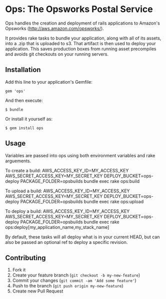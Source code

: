 # Ops: The Opsworks Postal Service

Ops handles the creation and deployment of rails applications to Amazon's Opsworks (http://aws.amazon.com/opsworks/).

It provides rake tasks to bundle your application, along with all of its assets, into a .zip that is uploaded to s3. That artifact is then used to deploy your application. This saves production boxes from running asset precompiles and avoids git checkouts on your running servers.

## Installation

Add this line to your application's Gemfile:

    gem 'ops'

And then execute:

    $ bundle

Or install it yourself as:

    $ gem install ops

## Usage

Variables are passed into ops using both environment variables and rake arguements.

To create a build:
    AWS_ACCESS_KEY_ID=MY_ACCESS_KEY AWS_SECRET_ACCESS_KEY=MY_SECRET_KEY DEPLOY_BUCKET=ops-deploy PACKAGE_FOLDER=opsbuilds bundle exec rake ops:build

To upload a build:
    AWS_ACCESS_KEY_ID=MY_ACCESS_KEY AWS_SECRET_ACCESS_KEY=MY_SECRET_KEY DEPLOY_BUCKET=ops-deploy PACKAGE_FOLDER=opsbuilds bundle exec rake ops:upload

To deploy a build:
    AWS_ACCESS_KEY_ID=MY_ACCESS_KEY AWS_SECRET_ACCESS_KEY=MY_SECRET_KEY DEPLOY_BUCKET=ops-deploy PACKAGE_FOLDER=opsbuilds bundle exec rake ops:deploy[my_application_name,my_stack_name]

By default, these tasks will all deploy what is in your current HEAD, but can also be passed an optional ref to deploy a specific revision.

## Contributing

1. Fork it
2. Create your feature branch (`git checkout -b my-new-feature`)
3. Commit your changes (`git commit -am 'Add some feature'`)
4. Push to the branch (`git push origin my-new-feature`)
5. Create new Pull Request
